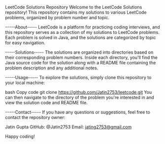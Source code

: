 LeetCode Solutions Repository
Welcome to the LeetCode Solutions repository! This repository contains my solutions to various LeetCode problems, organized by problem number and topic.

-----About-----
LeetCode is a platform for practicing coding interviews, and this repository serves as a collection of my solutions to LeetCode problems. Each problem is solved in Java, and the solutions are categorized by topic for easy navigation.

-----Solutions-----
The solutions are organized into directories based on their corresponding problem numbers. Inside each directory, you'll find the Java source code for the solution along with a README file containing the problem description and any additional notes.

-----Usage-----
To explore the solutions, simply clone this repository to your local machine:

bash
Copy code
git clone https://github.com/Jatin2753/leetcode.git
You can then navigate to the directory of the problem you're interested in and view the solution code and README file.


-----Contact-----
If you have any questions or suggestions, feel free to contact the repository owner:

Jatin Gupta
GitHub: @Jatin2753
Email: jating2753@gmail.com

Happy coding!
